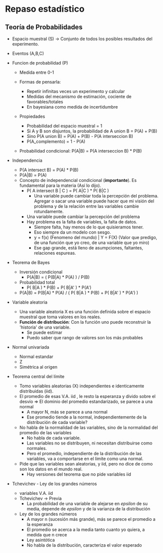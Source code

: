 # Repaso estadístico

## Teoría de Probabilidades

* Espacio muestral (S) -> Conjunto de todos los posibles resultados del experimento.

* Eventos (A,B,C)

* Funcion de probabilidad (P)
	* Medida entre 0-1
	* Formas de pensarla:
		* Repetir infinitas veces un experimento y calcular
		* Medidas del mecanismo de estimación, cociente de favorables/totales
		* En bayesiana como medida de incertidumbre

	* Propiedades
		* Probabilidad del espacio muestral = 1
		* Si A y B son disjuntos, la probabilidad de A union B = P(A) + P(B)
		* Sino P(A union B) = P(A) + P(B) - P(A interseccion B) 
		* P(A_complemento) = 1 - P(A)

	* Probabilidad condicional: P(A|B) = P(A interseccion B) * P(B)

* Independencia 
	* P(A intersect B) = P(A) * P(B)
	* P(A|B) = P(A)
	* Concepto de independencial condicional (**importante**). Es fundamental para la materia (Así lo dijo). 
		* P( A intersect B | C ) = P( A|C ) * P( B|C ) 
			* Una variable puede cambiar toda la percepción del problema. Agregar o sacar una variable puede hacer que mi visión del problema y de la relación entre las variables cambie rotundamente.
		* Una variable puede cambiar la percepción del problema
		* Hay problema es la falta de variables, la falta de datos. 
			* Siempre falta, hay menos de lo que quisieramos tener. 
			* Eso siempre da un modelo con sesgo.
			* y = f(x) (Fenomeno del mundo) | Y = F(X) (Valor que predigo, de una función que yo creo, de una variable que yo miro)
			* Ese gap grande, está lleno de asumpciones, faltantes, relaciones espureas.

* Teorema de Bayes 
	* Inversión condicional
		* P(A|B) = ( P(B|A) * P(A) ) / P(B)
	* Probabilidad total
		* P( B|A ) * P(B) + P( B|A' ) * P(A')
	* P(A|B) =  P(B|A) * P(A) / ( P( B|A ) * P(B) + P( B|A' ) * P(A') )

* Variable aleatoria
	* Una variable aleatoria X es una función definida sobre el espacio muestral que toma valores en los reales.
	* **Función de distribución**: Con la función uno puede reconstruir la 'historia' de una variable. 
		* Se puede estimar
		* Puedo saber que rango de valores son los más probables

* Normal univariada
	* Normal estandar
	* Z
	* Simétrica al origen

* Teorema central del límite
	* Tomo variables aleatorias (X) independientes e identicamente distribuidas (iid).
	* El promedio de esas V.A. iid , le resto la esperanza y divido sobre el desvío => El dominio del promedio estandarizado, se parece a una normal
		* A mayor N, más se parece a una normal
		* Ese promedio tiende a la normal, independientemente de la distribución de cada variable?
	* No habla de la normalidad de las variables, sino de la normalidad del promedio de las variables
		* No habla de cada variable. 
		* Las variables no se distribuyen, ni necesitan distribuirse como normales. 
		* Pero el promedio, independiente de la distribución de las variables, va a comportarse en el límite como una normal.
	* Pide que las variables sean aleatorias, y iid, pero no dice de como son los datos en el mundo real. 
		* Hay versiones del teorema que no pide variables iid 

* Tchevichev - Ley de los grandes números
	* variables V.A. iid
	* Tchevichev -> Previa
		* La probabilidad de una variable de alejarse en _epsilon_ de su media, depende de _epsilon_ y de la varianza de la distribución
	* Ley de los grandes números 
		* A mayor n (sucesión más grande), más se parece el promedio a la esperanza
		* El promedio se acerca a la media tanto cuanto yo quiera, a medida que n crece
		* Ley asintótica
		* No habla de la distribución, caracteriza el valor esperado
